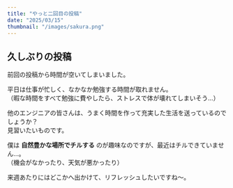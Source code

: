 ```yaml
---
title: "やっと二回目の投稿"
date: "2025/03/15"
thumbnail: "/images/sakura.png"
---
```


## 久しぶりの投稿

前回の投稿から時間が空いてしまいました。

平日は仕事が忙しく、なかなか勉強する時間が取れません。  
（暇な時間をすべて勉強に費やしたら、ストレスで体が壊れてしまいそう…）

他のエンジニアの皆さんは、うまく時間を作って充実した生活を送っているのでしょうか？  
見習いたいものです。

僕は **自然豊かな場所でチルする** のが趣味なのですが、最近はチルできていません…。  
（機会がなかったり、天気が悪かったり）

来週あたりにはどこかへ出かけて、リフレッシュしたいですね～。
